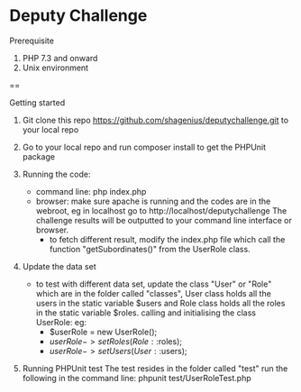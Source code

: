 # Deputy Challenge

Prerequisite

1. PHP 7.3 and onward
2. Unix environment

==

Getting started

1. Git clone this repo https://github.com/shagenius/deputychallenge.git to your local repo
2. Go to your local repo and run composer install to get the PHPUnit package
3. Running the code:
	- command line: php index.php
	- browser: make sure apache is running and the codes are in the webroot, eg in localhost go to http://localhost/deputychallenge
	The challenge results will be outputted to your command line interface or browser.
		- to fetch different result, modify the index.php file which call the function "getSubordinates()" from the UserRole class. 
4. Update the data set
	- to test with different data set, update the class "User" or "Role" which are in the folder called "classes", User class holds all the users in the static variable 	$users and Role class holds all the roles in the static variable $roles.
	calling and initialising the class UserRole: 
		eg: 
		- $userRole = new UserRole();
		- $userRole->setRoles(Role::$roles);
		- $userRole->setUsers(User::$users);
	
5. Running PHPUnit test
	The test resides in the folder called "test"
	run the following in the command line: phpunit test/UserRoleTest.php
	
